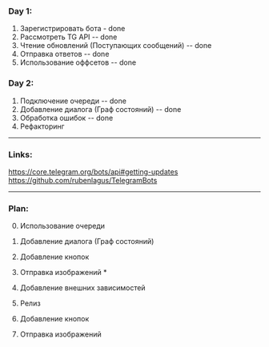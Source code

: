 ### Day 1:

1. Зарегистрировать бота - done
2. Рассмотреть TG API -- done
3. Чтение обновлений (Поступающих сообщений) -- done
4. Отправка ответов -- done
5. Использование оффсетов -- done

### Day 2:

1. Подключение очереди -- done
2. Добавление диалога (Граф состояний) -- done
3. Обработка ошибок -- done
4. Рефакторинг

-------------------

### Links:

https://core.telegram.org/bots/api#getting-updates
https://github.com/rubenlagus/TelegramBots


-------------------

### Plan:

0. Использование очереди
1. Добавление диалога (Граф состояний)
2. Добавление кнопок
3. Отправка изображений *

4. Добавление внешних зависимостей
5. Релиз
4. Добавление кнопок
5. Отправка изображений

